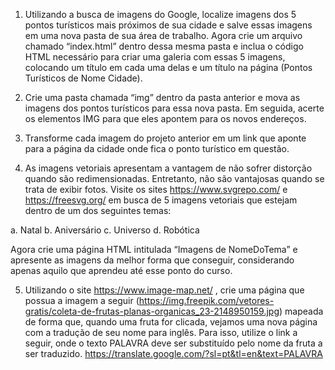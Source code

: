 1. Utilizando a busca de imagens do Google, localize imagens dos 5 pontos turísticos mais próximos de sua
cidade e salve essas imagens em uma nova pasta de sua área de trabalho. Agora crie um arquivo
chamado “index.html” dentro dessa mesma pasta e inclua o código HTML necessário para criar uma
galeria com essas 5 imagens, colocando um título em cada uma delas e um título na página (Pontos
Turísticos de Nome Cidade).

2. Crie uma pasta chamada “img” dentro da pasta anterior e mova as imagens dos pontos turísticos para
essa nova pasta. Em seguida, acerte os elementos IMG para que eles apontem para os novos endereços.

3. Transforme cada imagem do projeto anterior em um link que aponte para a página da cidade onde fica o
ponto turístico em questão.

4. As imagens vetoriais apresentam a vantagem de não sofrer distorção quando são redimensionadas.
Entretanto, não são vantajosas quando se trata de exibir fotos. Visite os sites https://www.svgrepo.com/
e https://freesvg.org/ em busca de 5 imagens vetoriais que estejam dentro de um dos seguintes temas:

a. Natal
b. Aniversário
c. Universo
d. Robótica

Agora crie uma página HTML intitulada “Imagens de NomeDoTema” e apresente as imagens da melhor
forma que conseguir, considerando apenas aquilo que aprendeu até esse ponto do curso.

5. Utilizando o site https://www.image-map.net/ , crie uma página que possua a imagem a seguir
(https://img.freepik.com/vetores-gratis/coleta-de-frutas-planas-organicas_23-2148950159.jpg)
mapeada de forma que, quando uma fruta for clicada, vejamos uma nova página com a tradução de seu
nome para inglês. Para isso, utilize o link a seguir, onde o texto PALAVRA deve ser substituído pelo nome
da fruta a ser traduzido.
https://translate.google.com/?sl=pt&tl=en&text=PALAVRA
